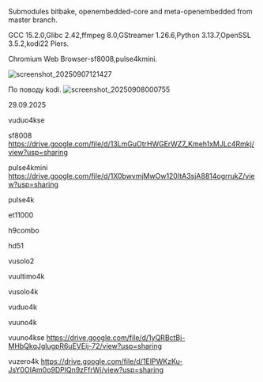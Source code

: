 Submodules bitbake, openembedded-core and meta-openembedded from master branch.

GCC 15.2.0,Glibc 2.42,ffmpeg 8.0,GStreamer 1.26.6,Python 3.13.7,OpenSSL 3.5.2,kodi22 Piers.

Chromium Web Browser-sf8008,pulse4kmini.

![screenshot_20250907121427](https://github.com/user-attachments/assets/f1a41f58-8969-481b-9649-60aabb7e320e)

По поводу kodi.
![screenshot_20250908000755](https://github.com/user-attachments/assets/5eb0fa7e-4172-427b-8372-fcac932dc14a)

29.09.2025

vuduo4kse


sf8008
https://drive.google.com/file/d/13LmGuOtrHWGErWZ7_Kmeh1xMJLc4Rmkj/view?usp=sharing

pulse4kmini
https://drive.google.com/file/d/1X0bwvmjMwOw120ItA3sjA8814ogrrukZ/view?usp=sharing

pulse4k


et11000


h9combo


hd51


vusolo2


vuultimo4k


vusolo4k


vuduo4k


vuuno4k


vuuno4kse
https://drive.google.com/file/d/1yQRBctBj-MHbQkqJglugpR6uEVEij-72/view?usp=sharing

vuzero4k
https://drive.google.com/file/d/1EIPWKzKu-JsY0OIAm0o9DPlQn9zFfrWj/view?usp=sharing
